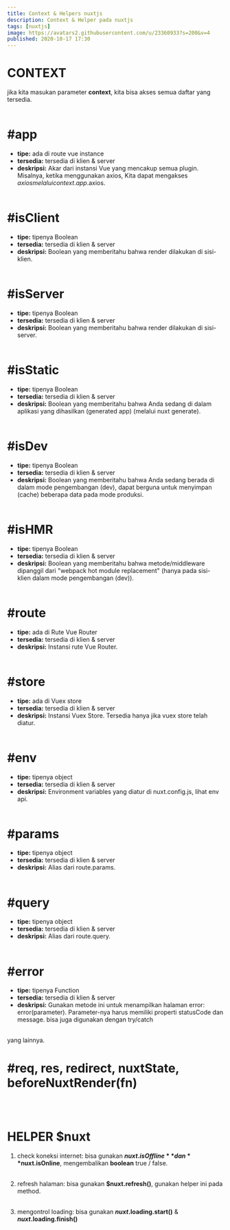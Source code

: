 ```yaml
---
title: Context & Helpers nuxtjs
description: Context & Helper pada nuxtjs 
tags: [nuxtjs]
image: https://avatars2.githubusercontent.com/u/23360933?s=200&v=4
published: 2020-10-17 17:30
---
```


# CONTEXT
jika kita masukan parameter **context**, kita bisa akses semua daftar yang tersedia. <br><br>

# #app
- **tipe:** ada di route vue instance
- **tersedia:** tersedia di klien & server
- **deskripsi:** Akar dari instansi Vue yang mencakup semua plugin. Misalnya, ketika menggunakan axios, Kita dapat mengakses $axios melalui context.app.$axios. <br><br>

# #isClient
- **tipe:** tipenya Boolean
- **tersedia:** tersedia di klien & server
- **deskripsi:** Boolean yang memberitahu bahwa render dilakukan di sisi-klien.<br><br>

# #isServer
- **tipe:** tipenya Boolean
- **tersedia:** tersedia di klien & server
- **deskripsi:** Boolean yang memberitahu bahwa render dilakukan di sisi-server.<br><br>

# #isStatic
- **tipe:** tipenya Boolean
- **tersedia:** tersedia di klien & server
- **deskripsi:** Boolean yang memberitahu bahwa Anda sedang di dalam aplikasi yang dihasilkan (generated app) (melalui nuxt generate).<br><br>

# #isDev
- **tipe:** tipenya Boolean
- **tersedia:** tersedia di klien & server
- **deskripsi:** Boolean yang memberitahu bahwa Anda sedang berada di dalam mode pengembangan (dev), dapat berguna untuk menyimpan (cache) beberapa data pada mode produksi.<br><br>

# #isHMR
- **tipe:** tipenya Boolean
- **tersedia:** tersedia di klien & server
- **deskripsi:** Boolean yang memberitahu bahwa metode/middleware dipanggil dari "webpack hot module replacement" (hanya pada sisi-klien dalam mode pengembangan (dev)).<br><br>

# #route	
- **tipe:** ada di Rute Vue Router
- **tersedia:** tersedia di klien & server
- **deskripsi:** Instansi rute Vue Router.<br><br>

# #store	
- **tipe:** ada di Vuex store
- **tersedia:** tersedia di klien & server
- **deskripsi:** Instansi Vuex Store. Tersedia hanya jika vuex store telah diatur.<br><br>

# #env	
- **tipe:** tipenya object
- **tersedia:** tersedia di klien & server
- **deskripsi:** Environment variables yang diatur di nuxt.config.js, lihat env api.<br><br>

# #params	
- **tipe:** tipenya object
- **tersedia:** tersedia di klien & server
- **deskripsi:** Alias dari route.params.<br><br>

# #query	
- **tipe:** tipenya object
- **tersedia:** tersedia di klien & server
- **deskripsi:** Alias dari route.query.<br><br>

# #error	
- **tipe:** tipenya Function
- **tersedia:** tersedia di klien & server
- **deskripsi:** Gunakan metode ini untuk menampilkan halaman error: error(parameter). Parameter-nya harus memiliki properti statusCode dan message. bisa juga digunakan dengan try/catch<br><br>

yang lainnya. <br>
# #req, res, redirect, nuxtState, beforeNuxtRender(fn)
<br><br>

# HELPER $nuxt
1. check koneksi internet: bisa gunakan **$nuxt.isOffline** dan **$nuxt.isOnline**, mengembalikan **boolean** true / false. <br><br>

2. refresh halaman:  bisa gunakan **$nuxt.refresh()**, gunakan helper ini pada method. <br><br>

3. mengontrol loading: bisa gunakan **$nuxt.$loading.start()** & **$nuxt.$loading.finish()**